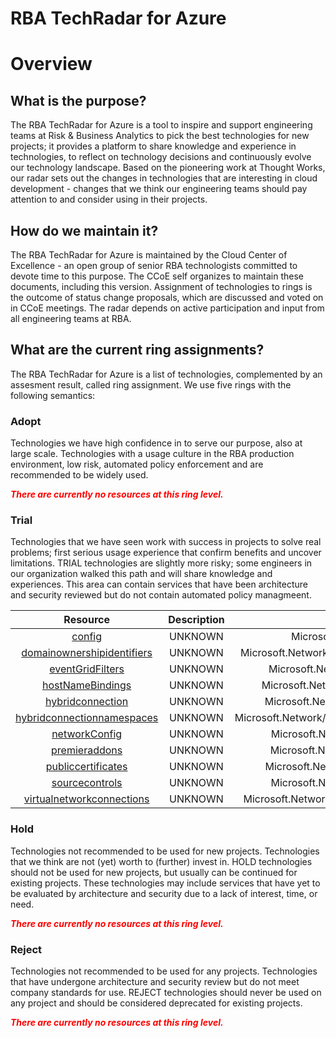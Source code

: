 
RBA TechRadar for Azure
=======================

# Overview

## What is the purpose?


The RBA TechRadar for Azure is a tool to inspire and support engineering teams at Risk & Business Analytics to pick the best technologies for new projects; it provides a platform to share knowledge and experience in technologies, to reflect on technology decisions and continuously evolve our technology landscape.  Based on the pioneering work at Thought Works, our radar sets out the changes in technologies that are interesting in cloud development - changes that we think our engineering teams should pay attention to and consider using in their projects.
## How do we maintain it?


The RBA TechRadar for Azure is maintained by the Cloud Center of Excellence - an open group of senior RBA technologists committed to devote time to this purpose.  The CCoE self organizes to maintain these documents, including this version.  Assignment of technologies to rings is the outcome of status change proposals, which are discussed and voted on in CCoE meetings.  The radar depends on active participation and input from all engineering teams at RBA.
## What are the current ring assignments?


The RBA TechRadar for Azure is a list of technologies, complemented by an assesment result, called ring assignment.  We use five rings with the following semantics:
### Adopt


Technologies we have high confidence in to serve our purpose, also at large scale.  Technologies with a usage culture in the RBA production environment, low risk, automated policy enforcement and are recommended to be widely used.  
  
***<font color="red"> There are currently no resources at this ring level. </font>***
### Trial


Technologies that we have seen work with success in projects to solve real problems;  first serious usage experience that confirm benefits and uncover limitations.  TRIAL technologies are slightly more risky; some engineers in our organization walked this path and will share knowledge and experiences.  This area can contain services that have been architecture and security reviewed but do not contain automated policy managmeent.  

|Resource|Description|Path|Status|
| :---: | :---: | :---: | :---: |
|[config](https://github.com/openrba/python-azure-techradar/blob/master/Microsoft.Network/sites/slots/config)|UNKNOWN|Microsoft.Network/sites/slots/config|TRIAL|
|[domainownershipidentifiers](https://github.com/openrba/python-azure-techradar/blob/master/Microsoft.Network/sites/slots/domainownershipidentifiers)|UNKNOWN|Microsoft.Network/sites/slots/domainownershipidentifiers|TRIAL|
|[eventGridFilters](https://github.com/openrba/python-azure-techradar/blob/master/Microsoft.Network/sites/slots/eventGridFilters)|UNKNOWN|Microsoft.Network/sites/slots/eventGridFilters|TRIAL|
|[hostNameBindings](https://github.com/openrba/python-azure-techradar/blob/master/Microsoft.Network/sites/slots/hostNameBindings)|UNKNOWN|Microsoft.Network/sites/slots/hostNameBindings|TRIAL|
|[hybridconnection](https://github.com/openrba/python-azure-techradar/blob/master/Microsoft.Network/sites/slots/hybridconnection)|UNKNOWN|Microsoft.Network/sites/slots/hybridconnection|TRIAL|
|[hybridconnectionnamespaces](https://github.com/openrba/python-azure-techradar/blob/master/Microsoft.Network/sites/slots/hybridconnectionnamespaces)|UNKNOWN|Microsoft.Network/sites/slots/hybridconnectionnamespaces|TRIAL|
|[networkConfig](https://github.com/openrba/python-azure-techradar/blob/master/Microsoft.Network/sites/slots/networkConfig)|UNKNOWN|Microsoft.Network/sites/slots/networkConfig|TRIAL|
|[premieraddons](https://github.com/openrba/python-azure-techradar/blob/master/Microsoft.Network/sites/slots/premieraddons)|UNKNOWN|Microsoft.Network/sites/slots/premieraddons|TRIAL|
|[publiccertificates](https://github.com/openrba/python-azure-techradar/blob/master/Microsoft.Network/sites/slots/publiccertificates)|UNKNOWN|Microsoft.Network/sites/slots/publiccertificates|TRIAL|
|[sourcecontrols](https://github.com/openrba/python-azure-techradar/blob/master/Microsoft.Network/sites/slots/sourcecontrols)|UNKNOWN|Microsoft.Network/sites/slots/sourcecontrols|TRIAL|
|[virtualnetworkconnections](https://github.com/openrba/python-azure-techradar/blob/master/Microsoft.Network/sites/slots/virtualnetworkconnections)|UNKNOWN|Microsoft.Network/sites/slots/virtualnetworkconnections|TRIAL|

### Hold


Technologies not recommended to be used for new projects. Technologies that we think are not (yet) worth to (further) invest in.  HOLD technologies should not be used for new projects, but usually can be continued for existing projects.  These technologies may include services that have yet to be evaluated by architecture and security due to a lack of interest, time, or need.  
  
***<font color="red"> There are currently no resources at this ring level. </font>***
### Reject


Technologies not recommended to be used for any projects. Technologies that have undergone architecture and security review but do not meet company standards for use.  REJECT technologies should never be used on any project and should be considered deprecated for existing projects.  
  
***<font color="red"> There are currently no resources at this ring level. </font>***